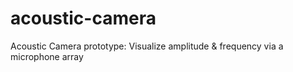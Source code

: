 # acoustic-camera
 Acoustic Camera prototype: Visualize amplitude & frequency via a microphone array
